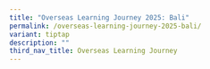 ```yaml
---
title: "Overseas Learning Journey 2025: Bali"
permalink: /overseas-learning-journey-2025-bali/
variant: tiptap
description: ""
third_nav_title: Overseas Learning Journey
---
```

